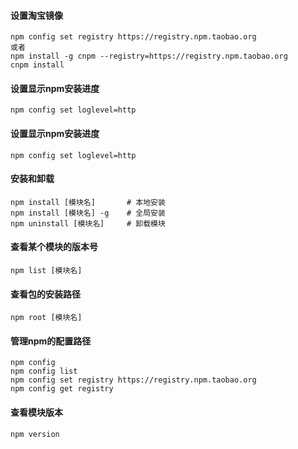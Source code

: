 #### 设置淘宝镜像 
    npm config set registry https://registry.npm.taobao.org
    或者
    npm install -g cnpm --registry=https://registry.npm.taobao.org
    cnpm install

#### 设置显示npm安装进度
    npm config set loglevel=http

#### 设置显示npm安装进度
    npm config set loglevel=http

#### 安装和卸载
    npm install [模块名]       # 本地安装
    npm install [模块名] -g    # 全局安装
    npm uninstall [模块名]     # 卸载模块

#### 查看某个模块的版本号
    npm list [模块名]
    
#### 查看包的安装路径
    npm root [模块名]
    
#### 管理npm的配置路径
    npm config
    npm config list
    npm config set registry https://registry.npm.taobao.org
    npm config get registry

#### 查看模块版本
    npm version
    
    